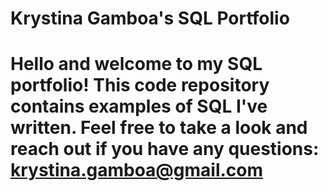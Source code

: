 # Krystina Gamboa's SQL Portfolio

# Hello and welcome to my SQL portfolio! This code repository contains examples of SQL I've written. Feel free to take a look and reach out if you have any questions: krystina.gamboa@gmail.com 
 
